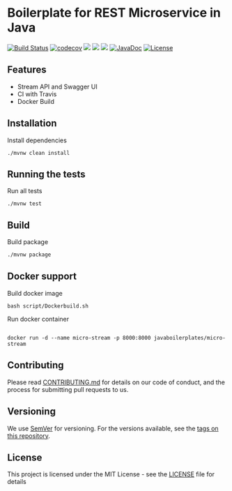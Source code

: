 # Boilerplate for REST Microservice in Java
[![Build Status](https://travis-ci.org/javaboilerplates/micro-stream.svg?branch=master)](https://travis-ci.org/javaboilerplates/micro-stream)
[![codecov](https://codecov.io/gh/javaboilerplates/micro-stream/branch/master/graph/badge.svg)](https://codecov.io/gh/javaboilerplates/micro-stream)
[![](https://sonarcloud.io/api/project_badges/measure?project=net.aikaka.javaboilerplates%3Amicro-rest&metric=alert_status)](https://sonarcloud.io/dashboard?id=net.aikaka.javaboilerplates%3Amicro-rest)
[![](https://sonarcloud.io/api/project_badges/measure?project=net.aikaka.javaboilerplates%3Amicro-rest&metric=sqale_rating)](https://sonarcloud.io/dashboard?id=net.aikaka.javaboilerplates%3Amicro-rest)
[![](https://images.microbadger.com/badges/image/javaboilerplates/micro-stream.svg)](https://microbadger.com/images/javaboilerplates/micro-stream)
[![JavaDoc](https://img.shields.io/badge/javadoc-API-blue.svg)](https://javaboilerplates-micro-stream.aikaka.net/apidocs/)
[![License](https://img.shields.io/badge/license-MIT-blue.svg)](https://github.com/javaboilerplates/micro-stream/blob/master/LICENSE)
## Features
- Stream API and Swagger UI
- CI with Travis
- Docker Build

## Installation
Install dependencies

```
./mvnw clean install

```

## Running the tests

Run all tests

```
./mvnw test
```

## Build

Build package
``` bash
./mvnw package
```

## Docker support 

Build docker image

```
bash script/Dockerbuild.sh
```

Run docker container

```

docker run -d --name micro-stream -p 8000:8000 javaboilerplates/micro-stream
```
## Contributing

Please read [CONTRIBUTING.md](CONTRIBUTING.md) for details on our code of conduct, and the process for submitting pull requests to us.

## Versioning

We use [SemVer](http://semver.org/) for versioning. For the versions available, see the [tags on this repository](https://github.com/micro-stream/tags). 

## License

This project is licensed under the MIT License - see the [LICENSE](LICENSE) file for details

